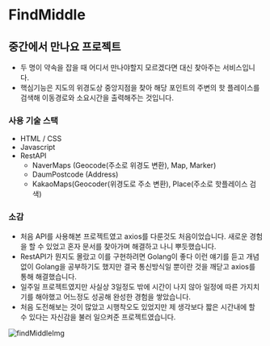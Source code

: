 # FindMiddle

## 중간에서 만나요 프로젝트
  - 두 명이 약속을 잡을 때 어디서 만나야할지 모르겠다면 대신 찾아주는 서비스입니다.
  - 핵심기능은 지도의 위경도상 중앙지점을 찾아 해당 포인트의 주변의 핫 플레이스를 검색해 이동경로와 소요시간을 출력해주는 것입니다.
  
### 사용 기술 스택
  - HTML / CSS
  - Javascript
  - RestAPI
    - NaverMaps (Geocode(주소로 위경도 변환), Map, Marker)
    - DaumPostcode (Address)
    - KakaoMaps(Geocoder(위경도로 주소 변환), Place(주소로 핫플레이스 검색)
    
### 소감
  - 처음 API를 사용해본 프로젝트였고 axios를 다룬것도 처음이었습니다. 새로운 경험을 할 수 있었고 혼자 문서를 찾아가며 해결하고 나니 뿌듯했습니다.
  - RestAPI가 뭔지도 몰랐고 이를 구현하려면 Golang이 좋다 이런 얘기를 듣고 개념 없이 Golang을 공부하기도 했지만 결국 통신방식일 뿐이란 것을 깨닫고 axios를 통해 해결했습니다.
  - 일주일 프로젝트였지만 사실상 3일정도 밖에 시간이 나지 않아 일정에 따른 가지치기를 해야했고 어느정도 성공해 완성한 경험을 쌓았습니다.
  - 처음 도전해보는 것이 많았고 시행착오도 있었지만 제 생각보다 짧은 시간내에 할 수 있다는 자신감을 불러 일으켜준 프로젝트였습니다.
  
<img src="/img/findMiddle.png" alt="findMiddleImg"></img><br />
